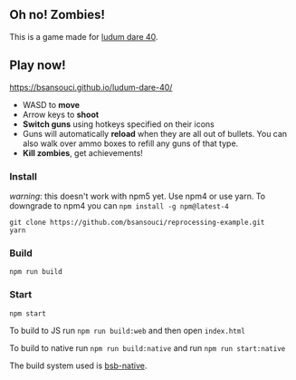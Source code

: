 Oh no! Zombies!
---

This is a game made for [ludum dare 40](https://ldjam.com/events/ludum-dare/40).

## Play now!
https://bsansouci.github.io/ludum-dare-40/

- WASD to **move**
- Arrow keys to **shoot**
- **Switch guns** using hotkeys specified on their icons
- Guns will automatically **reload** when they are all out of bullets. You can also walk over ammo boxes to refill any guns of that type.
- **Kill zombies**, get achievements!

### Install
_warning_: this doesn't work with npm5 yet. Use npm4 or use yarn. To downgrade to npm4 you can `npm install -g npm@latest-4`
```
git clone https://github.com/bsansouci/reprocessing-example.git
yarn
```

### Build
```
npm run build
```

### Start
```
npm start
```

To build to JS run `npm run build:web` and then open `index.html`

To build to native run `npm run build:native` and run `npm run start:native`

The build system used is [bsb-native](https://github.com/bsansouci/bsb-native).
